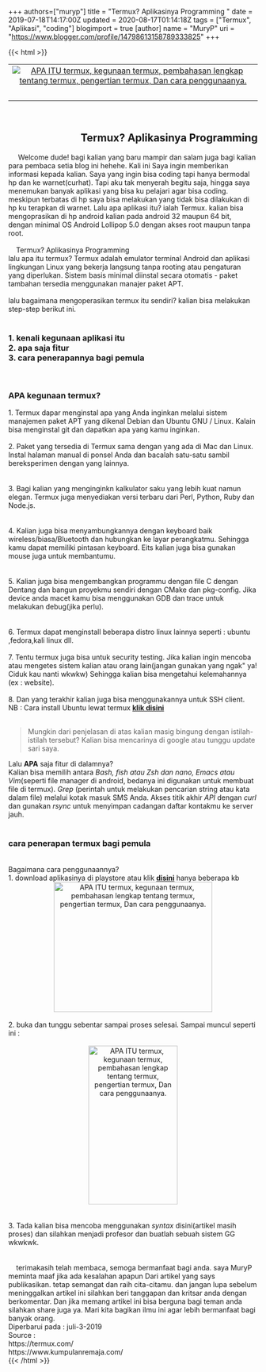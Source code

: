 +++
 authors=["muryp"] 
title = "Termux? Aplikasinya Programming "
date = 2019-07-18T14:17:00Z
updated = 2020-08-17T01:14:18Z
tags = ["Termux", "Aplikasi", "coding"]
blogimport = true 
[author]
	name = "MuryP"
	uri = "https://www.blogger.com/profile/14798613158789333825"
+++

 {{< html >}} 
<table align="center" cellpadding="0" cellspacing="0" class="tr-caption-container" style="margin-left: auto; margin-right: auto; text-align: center;"><tbody><tr><td style="text-align: center;"><a href="https://1.bp.blogspot.com/-qiOFT3VYbrA/XUDQX-4C2DI/AAAAAAAAEZs/-HLLdqpVkCIL7Lud9bvEi-H4kLsozrquQCLcBGAs/s1600/1564528629729-min.png" style="margin-left: auto; margin-right: auto;"><img alt="APA ITU termux, kegunaan termux, pembahasan lengkap tentang termux, pengertian termux, Dan cara penggunaanya." border="0" data-original-height="250" data-original-width="250" src="https://1.bp.blogspot.com/-qiOFT3VYbrA/XUDQX-4C2DI/AAAAAAAAEZs/-HLLdqpVkCIL7Lud9bvEi-H4kLsozrquQCLcBGAs/s1600/1564528629729-min.png" title="Apa itu termux? Fungsi dan kegunaannya" /></a></td></tr><tr><td class="tr-caption" style="text-align: center;"><br /></td></tr></tbody></table><br /><h2 style="text-align: right;">Termux? Aplikasinya Programming</h2>&nbsp; &nbsp; &nbsp;Welcome dude! bagi kalian yang baru mampir dan salam juga bagi kalian para pembaca setia blog ini hehehe. Kali ini Saya ingin memberikan informasi kepada kalian. Saya yang ingin bisa coding tapi hanya bermodal hp dan ke warnet(curhat). Tapi aku tak menyerah begitu saja, hingga saya menemukan banyak aplikasi yang bisa ku pelajari agar bisa coding. meskipun terbatas di hp saya bisa melakukan yang tidak bisa dilakukan di hp ku terapkan di warnet. Lalu apa aplikasi itu? ialah Termux. kalian bisa mengoprasikan di hp android kalian pada android 32 maupun 64 bit, dengan minimal OS Android Lollipop 5.0 dengan akses root maupun tanpa root.<br /><br />&nbsp; &nbsp; Termux? Aplikasinya Programming<br />lalu apa itu termux? Termux adalah emulator terminal Android dan aplikasi lingkungan Linux yang bekerja langsung tanpa rooting atau pengaturan yang diperlukan. Sistem basis minimal diinstal secara otomatis - paket tambahan tersedia menggunakan manajer paket APT.<br /><br />lalu bagaimana mengoperasikan termux itu sendiri? kalian bisa melakukan step-step berikut ini.<br /><br /><h3>1. kenali kegunaan aplikasi itu<br />2. apa saja fitur<br />3. cara penerapannya bagi pemula</h3><br /><h3>APA kegunaan termux?</h3>1. Termux dapar menginstal apa yang Anda inginkan melalui sistem manajemen paket APT yang dikenal Debian dan Ubuntu GNU / Linux. Kalain bisa menginstal git dan dapatkan apa yang kamu inginkan.<br /><br />2.  Paket yang tersedia di Termux sama dengan yang ada di Mac dan Linux. Instal halaman manual di ponsel Anda dan bacalah satu-satu sambil bereksperimen dengan yang lainnya.<br /><br /><br />3. Bagi kalian yang menginginkn kalkulator saku yang lebih kuat namun elegan. Termux juga menyediakan versi terbaru dari Perl, Python, Ruby dan Node.js.<br /><br /><br />4. Kalian juga bisa menyambungkannya dengan keyboard baik wireless/biasa/Bluetooth dan hubungkan ke layar perangkatmu. Sehingga kamu dapat memiliki pintasan keyboard. Eits kalian juga bisa gunakan mouse juga untuk membantumu.<br /><br /><br />5. Kalian juga bisa mengembangkan programmu dengan file C dengan Dentang dan bangun proyekmu sendiri dengan CMake dan pkg-config. Jika device anda macet kamu bisa menggunakan GDB dan trace untuk melakukan debug(jika perlu).<br /><br /><br />6. Termux dapat menginstall beberapa distro linux lainnya seperti : ubuntu ,fedora,kali linux dll.<br /><br />7. Tentu termux juga bisa untuk security testing. Jika kalian ingin mencoba atau mengetes sistem kalian atau orang lain(jangan gunakan yang ngak" ya! Ciduk kau nanti wkwkw) Sehingga kalian bisa mengetahui kelemahannya (ex : website).<br /><br />8. Dan yang terakhir kalian juga bisa menggunakannya untuk SSH client.<div>NB : Cara install Ubuntu lewat termux&nbsp;<a href="#" target="_blank"><b>klik disini</b></a><br /><br /><blockquote class="tr_bq">Mungkin dari penjelasan di atas kalian masig bingung dengan istilah-istilah tersebut? Kalian bisa mencarinya di google atau tunggu update sari saya.</blockquote>Lalu <b>APA</b> saja fitur di dalamnya?<br />Kalian bisa memilih antara <i>Bash, fish atau Zsh dan nano, Emacs atau Vim</i>(seperti file manager di android, bedanya ini digunakan untuk membuat file di termux). <i>Grep</i>&nbsp;(perintah untuk melakukan pencarian string atau kata dalam file) melalui kotak masuk SMS Anda. Akses titik akhir <i>API</i> dengan <i>curl</i> dan gunakan <i>rsync</i> untuk menyimpan cadangan daftar kontakmu ke server jauh.<br /><br /><h3>cara penerapan termux bagi pemula</h3><br />Bagaimana cara penggunaannya?<br />1. download aplikasinya di playstore atau klik <a href="https://play.google.com/store/apps/details?id=com.termux" rel="" target="_blank"><b>disini</b></a> hanya beberapa kb<br /><div class="separator" style="clear: both; text-align: center;"><a href="https://1.bp.blogspot.com/-QCjZPd07oQA/XUBU6qhvQZI/AAAAAAAAEZU/snnp_9Sd6gwvE7THnhORHZKboDRzDMdQQCLcBGAs/s1600/Screenshot_2019-07-30-21-29-27-min.png" style="margin-left: 1em; margin-right: 1em;"><img alt="APA ITU termux, kegunaan termux, pembahasan lengkap tentang termux, pengertian termux, Dan cara penggunaanya." border="0" data-original-height="591" data-original-width="720" height="262" src="https://1.bp.blogspot.com/-QCjZPd07oQA/XUBU6qhvQZI/AAAAAAAAEZU/snnp_9Sd6gwvE7THnhORHZKboDRzDMdQQCLcBGAs/s320/Screenshot_2019-07-30-21-29-27-min.png" title="Apa itu termux? Fungsi dan kegunaannya" width="320" /></a></div><br />2. buka dan tunggu sebentar sampai proses selesai. Sampai muncul seperti ini :<br /><br /><div class="separator" style="clear: both; text-align: center;"><a href="https://1.bp.blogspot.com/-5OjOWb24tRY/XUBVHFnEz4I/AAAAAAAAEZc/v87fPE28chseCLeFsWYBGKHvl7lBGEHKQCLcBGAs/s1600/Screenshot_2019-07-30-21-29-38-min.png" style="margin-left: 1em; margin-right: 1em;"><img alt="APA ITU termux, kegunaan termux, pembahasan lengkap tentang termux, pengertian termux, Dan cara penggunaanya." border="0" data-original-height="1280" data-original-width="720" height="320" src="https://1.bp.blogspot.com/-5OjOWb24tRY/XUBVHFnEz4I/AAAAAAAAEZc/v87fPE28chseCLeFsWYBGKHvl7lBGEHKQCLcBGAs/s320/Screenshot_2019-07-30-21-29-38-min.png" title="Apa itu termux? Fungsi dan kegunaannya" width="180" /></a></div><br /><br />3. Tada kalian bisa mencoba menggunakan <i>syntax </i>disini(artikel masih proses) dan silahkan menjadi profesor dan buatlah sebuah sistem GG wkwkwk.<br /><br /><br />&nbsp; &nbsp; terimakasih telah membaca, semoga  bermanfaat bagi anda. saya MuryP meminta maaf jika ada kesalahan apapun Dari artikel yang says publikasikan. tetap semangat dan raih cita-citamu. dan jangan lupa sebelum meninggalkan artikel ini silahkan beri tanggapan dan kritsar anda dengan berkomentar. Dan jika memang artikel ini bisa berguna bagi teman anda silahkan share juga ya. Mari kita bagikan ilmu ini agar lebih bermanfaat bagi banyak orang.<br />Diperbarui pada : juli-3-2019<br />Source :<br />https://termux.com/<br />https://www.kumpulanremaja.com/</div>
{{< /html >}}

